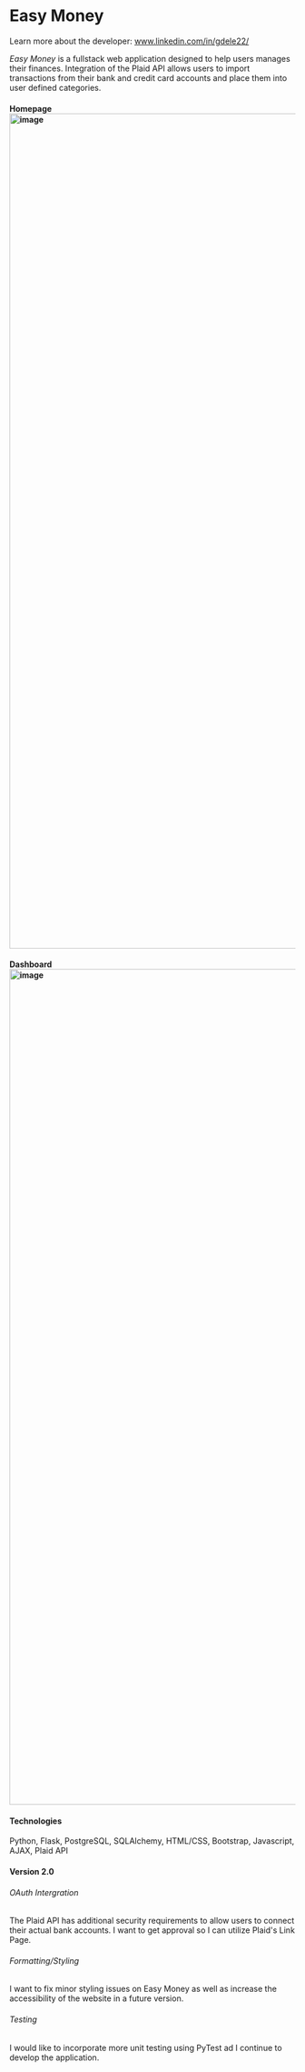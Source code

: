 # Easy Money

Learn more about the developer: www.linkedin.com/in/gdele22/

*Easy Money* is a fullstack web application designed to help users manages their finances. Integration of the Plaid API allows users to import transactions from their bank and credit card accounts and place them into user defined categories.

#### Homepage<img width="1469" alt="image" src="https://user-images.githubusercontent.com/50178272/214590788-abe3680b-0a09-4fc0-a71d-05275087ecbd.png">
#### Dashboard<img width="1470" alt="image" src="https://user-images.githubusercontent.com/50178272/214591434-2a4d3c4d-e2cb-4c75-afc8-cd20ddf56780.png">


#### Technologies
Python, Flask, PostgreSQL, SQLAlchemy,
HTML/CSS, Bootstrap,
Javascript, AJAX,
Plaid API

#### Version 2.0

###### OAuth Intergration
The Plaid API has additional security requirements to allow users to connect their actual bank accounts. I want to get approval so I can utilize Plaid's Link Page.

###### Formatting/Styling
I want to fix minor styling issues on Easy Money as well as increase the accessibility of the website in a future version. 

###### Testing
I would like to incorporate more unit testing using PyTest ad I continue to develop the application. 
